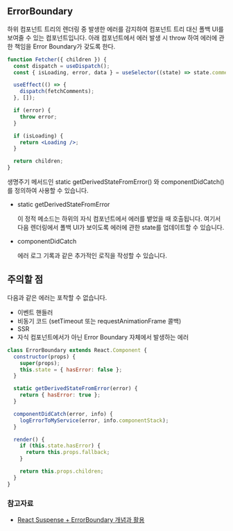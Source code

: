 ## ErrorBoundary

하위 컴포넌트 트리의 렌더링 중 발생한 에러를 감지하여 컴포넌트 트리 대신 폴백 UI를 보여줄 수 있는 컴포넌트입니다. 아래 컴포넌트에서 에러 발생 시 throw 하여 에러에 관한 책임을 Error Boundary가 갖도록 한다.

```jsx
function Fetcher({ children }) {
  const dispatch = useDispatch();
  const { isLoading, error, data } = useSelector((state) => state.comment);

  useEffect(() => {
    dispatch(fetchComments);
  }, []);

  if (error) {
    throw error;
  }

  if (isLoading) {
    return <Loading />;
  }

  return children;
}
```

생명주기 메서드인 static getDerivedStateFromError() 와 componentDidCatch()를 정의하여 사용할 수 있습니다.

- static getDerivedStateFromError

  이 정적 메소드는 하위의 자식 컴포넌트에서 에러를 뱉었을 때 호출됩니다. 여기서 다음 렌더링에서 폴백 UI가 보이도록 에러에 관한 state를 업데이트할 수 있습니다.

- componentDidCatch

  에러 로그 기록과 같은 추가적인 로직을 작성할 수 있습니다.

## 주의할 점

다음과 같은 에러는 포착할 수 없습니다.

- 이벤트 핸들러
- 비동기 코드 (setTimeout 또는 requestAnimationFrame 콜백)
- SSR
- 자식 컴포넌트에서가 아닌 Error Boundary 자체에서 발생하는 에러

```jsx
class ErrorBoundary extends React.Component {
  constructor(props) {
    super(props);
    this.state = { hasError: false };
  }

  static getDerivedStateFromError(error) {
    return { hasError: true };
  }

  componentDidCatch(error, info) {
    logErrorToMyService(error, info.componentStack);
  }

  render() {
    if (this.state.hasError) {
      return this.props.fallback;
    }

    return this.props.children;
  }
}
```

### 참고자료

- [React Suspense + ErrorBoundary 개념과 활용](https://velog.io/@shinoung2360/SuspenseErrorBoundary)
